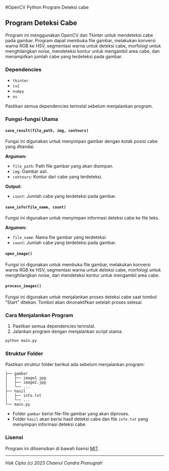 #OpenCV Python Program Deteksi cabe

## Program Deteksi Cabe

Program ini menggunakan OpenCV dan Tkinter untuk mendeteksi cabe pada gambar. Program dapat membuka file gambar, melakukan konversi warna RGB ke HSV, segmentasi warna untuk deteksi cabe, morfologi untuk menghilangkan noise, mendeteksi kontur untuk mengambil area cabe, dan menampilkan jumlah cabe yang terdeteksi pada gambar.

### Dependencies
- `tkinter`
- `cv2`
- `numpy`
- `os`

Pastikan semua dependencies terinstal sebelum menjalankan program.

### Fungsi-fungsi Utama

#### `save_result(file_path, img, contours)`

Fungsi ini digunakan untuk menyimpan gambar dengan kotak posisi cabe yang ditandai.

**Argumen:**
- `file_path`: Path file gambar yang akan disimpan.
- `img`: Gambar asli.
- `contours`: Kontur dari cabe yang terdeteksi.

**Output:**
- `count`: Jumlah cabe yang terdeteksi pada gambar.

#### `save_info(file_name, count)`

Fungsi ini digunakan untuk menyimpan informasi deteksi cabe ke file teks.

**Argumen:**
- `file_name`: Nama file gambar yang terdeteksi.
- `count`: Jumlah cabe yang terdeteksi pada gambar.

#### `open_image()`

Fungsi ini digunakan untuk membuka file gambar, melakukan konversi warna RGB ke HSV, segmentasi warna untuk deteksi cabe, morfologi untuk menghilangkan noise, dan mendeteksi kontur untuk mengambil area cabe.

#### `process_images()`

Fungsi ini digunakan untuk menjalankan proses deteksi cabe saat tombol "Start" ditekan. Tombol akan dinonaktifkan setelah proses selesai.

### Cara Menjalankan Program

1. Pastikan semua dependencies terinstal.
2. Jalankan program dengan menjalankan script utama.

```bash
python main.py
```


### Struktur Folder

Pastikan struktur folder berikut ada sebelum menjalankan program:

```
├── gambar
│   ├── image1.jpg
│   ├── image2.jpg
│   └── ...
├── hasil
│   ├── info.txt
│   └── ...
└── main.py
```

- Folder `gambar` berisi file-file gambar yang akan diproses.
- Folder `hasil` akan berisi hasil deteksi cabe dan file `info.txt` yang menyimpan informasi deteksi cabe.

### Lisensi

Program ini dilisensikan di bawah lisensi [MIT](LICENSE).

---

*Hak Cipta (c) 2023 Chaerul Candra Pranugrah*
